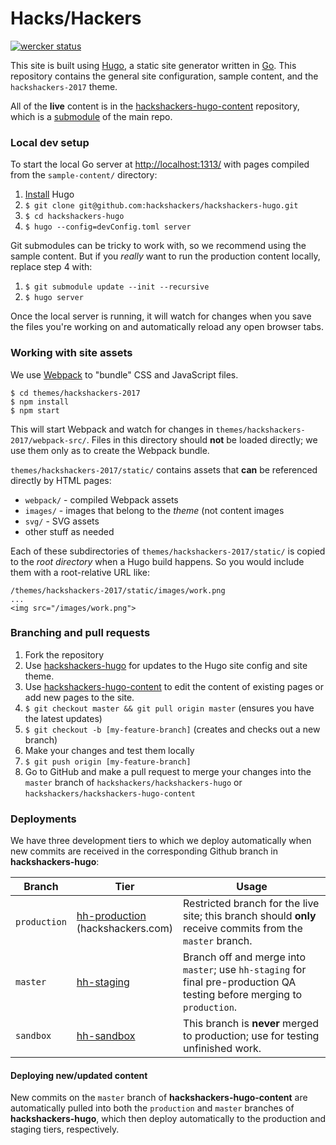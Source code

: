 # Hacks/Hackers

[![wercker status](https://app.wercker.com/status/fe62437d890aa393a1bd651a16be98a9/s/master "wercker status")](https://app.wercker.com/project/byKey/fe62437d890aa393a1bd651a16be98a9)

This site is built using [Hugo](https://gohugo.io), a static site generator written in [Go](http://golang.org/). This repository contains the general site configuration, sample content, and the `hackshackers-2017` theme.

All of the **live** content is in the [hackshackers-hugo-content](https://github.com/hackshackers/hackshackers-hugo-content) repository, which is a [submodule](https://github.com/blog/2104-working-with-submodules) of the main repo.

### Local dev setup

To start the local Go server at [http://localhost:1313/](http://localhost:1313/) with pages compiled from the `sample-content/` directory:

1. [Install](https://gohugo.io/overview/installing/) Hugo
1. `$ git clone git@github.com:hackshackers/hackshackers-hugo.git`
1. `$ cd hackshackers-hugo`
1. `$ hugo --config=devConfig.toml server`

Git submodules can be tricky to work with, so we recommend using the sample content. But if you _really_ want to run the production content locally, replace step 4 with:

1. `$ git submodule update --init --recursive`
1. `$ hugo server`

Once the local server is running, it will watch for changes when you save the files you're working on and automatically reload any open browser tabs.

### Working with site assets

We use [Webpack](https://webpack.github.io/) to "bundle" CSS and JavaScript files.

```
$ cd themes/hackshackers-2017
$ npm install
$ npm start
```

This will start Webpack and watch for changes in `themes/hackshackers-2017/webpack-src/`. Files in this directory should **not** be loaded directly; we use them only as to create the Webpack bundle.

`themes/hackshackers-2017/static/` contains assets that **can** be referenced directly by HTML pages:

* `webpack/` - compiled Webpack assets
* `images/` - images that belong to the _theme_ (not content images
* `svg/` - SVG assets
* other stuff as needed

Each of these subdirectories of `themes/hackshackers-2017/static/` is copied to the _root directory_ when a Hugo build happens. So you would include them with a root-relative URL like:

```
/themes/hackshackers-2017/static/images/work.png
...
<img src="/images/work.png">
```

### Branching and pull requests

1. Fork the repository
  1. Use [hackshackers-hugo](https://github.com/hackshackers/hackshackers-hugo) for updates to the Hugo site config and site theme.
  1. Use [hackshackers-hugo-content](https://github.com/hackshackers/hackshackers-hugo-content) to edit the content of existing pages or add new pages to the site.
1. `$ git checkout master && git pull origin master` (ensures you have the latest updates)
1. `$ git checkout -b [my-feature-branch]` (creates and checks out a new branch)
1. Make your changes and test them locally
1. `$ git push origin [my-feature-branch]`
1. Go to GitHub and make a pull request to merge your changes into the `master` branch of `hackshackers/hackshackers-hugo` or `hackshackers/hackshackers-hugo-content`

### Deployments

We have three development tiers to which we deploy automatically when new commits are received in the corresponding Github branch in **hackshackers-hugo**:

| Branch     | Tier          | Usage |
|------------|---------------|-------|
| `production` | [hh-production](http://hh-production.s3-website-us-west-2.amazonaws.com/)<br>(hackshackers.com) | Restricted branch for the live site; this branch should **only** receive commits from the `master` branch. |
| `master`     | [hh-staging](http://hh-staging.s3-website-us-west-2.amazonaws.com/) | Branch off and merge into `master`; use `hh-staging` for final pre-production QA testing before merging to `production`. |
| `sandbox`    | [hh-sandbox](http://hh-sandbox.s3-website-us-west-2.amazonaws.com/) | This branch is **never** merged to production; use for testing unfinished work. |

#### Deploying new/updated content

New commits on the `master` branch of **hackshackers-hugo-content** are automatically pulled into both the `production` and `master` branches of **hackshackers-hugo**, which then deploy automatically to the production and staging tiers, respectively.
